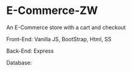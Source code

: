# E-Commerce-ZW
An E-Commerce store with a cart and checkout

Front-End:
Vanilla JS, BootStrap, Html, SS

Back-End: Express

Database: 

